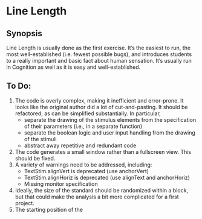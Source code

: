 # Line Length

## Synopsis

Line Length is usually done as the first exercise. It’s the easiest to run, the 
most well-established (i.e. fewest possible bugs), and introduces students to a 
really important and basic fact about human sensation. It’s usually run in 
Cognition as well as it is easy and well-established.

## To Do:

1. The code is overly complex, making it inefficient and error-prone. It looks 
like the original author did a lot of cut-and-pasting. It should be refactored, 
as can be simplified substantially. In particular,
    - separate the drawing of the stimulus elements from the specification of 
    their parameters (i.e., in a separate function)
    - separate the boolean logic and user input handling from the drawing of the
    stimuli
    - abstract away repetitive and redundant code
2. The code generates a small window rather than a fullscreen view. This should
be fixed.
3. A variety of warnings need to be addressed, including:
    - TextStim.alignVert is deprecated (use anchorVert)
    - TextStim.alignHoriz is deprecated (use alignText and anchorHoriz)
    - Missing monitor specification
4. Ideally, the size of the standard should be randomized within a block, but
that could make the analysis a bit more complicated for a first project.
5. The starting position of the 
